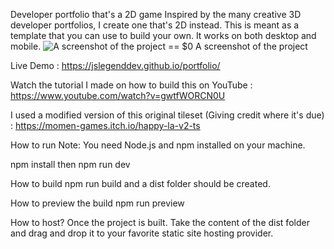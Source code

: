 Developer portfolio that's a 2D game
Inspired by the many creative 3D developer portfolios, I create one that's 2D instead. This is meant as a template that you can use to build your own. It works on both desktop and mobile.
<img src="https://www.freecodecamp.org/news/content/images/size/w2000/2024/04/gamedev.png" alt="A screenshot of the project" style="max-width: 100%;"/> == $0
A screenshot of the project

Live Demo : https://jslegenddev.github.io/portfolio/

Watch the tutorial I made on how to build this on YouTube : https://www.youtube.com/watch?v=gwtfWORCN0U

I used a modified version of this original tileset (Giving credit where it's due) : https://momen-games.itch.io/happy-la-v2-ts

How to run
Note: You need Node.js and npm installed on your machine.

npm install then npm run dev

How to build
npm run build and a dist folder should be created.

How to preview the build
npm run preview

How to host?
Once the project is built. Take the content of the dist folder and drag and drop it to your favorite static site hosting provider.
